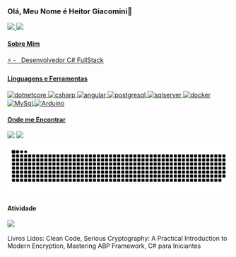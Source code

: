 
### Olá, Meu Nome é Heitor Giacomini👋 
<div>
 <a href="https://github.com/heitorgiacomini">
  <img height="180em" src="https://github-readme-stats.vercel.app/api?username=heitorgiacomini&layout=compact&show_icons=true&theme=merko&include_all_commits=true&count_private=true"/>
  <img height="180em" src="https://github-readme-stats.vercel.app/api/top-langs/?username=heitorgiacomini&layout=compact&langs_count=20&theme=merko"/>
</div>

#### Sobre Mim
⚡ - &nbsp; Desenvolvedor C# FullStack 
 
  
 #### Linguagens e Ferramentas
  
<div style="display: inline_block">
  <img align="center" alt="dotnetcore" height="30" width="40" src="https://cdn.jsdelivr.net/gh/devicons/devicon/icons/dotnetcore/dotnetcore-original.svg" />
  <img align="center" alt="csharp" height="30" width="40"  src="https://cdn.jsdelivr.net/gh/devicons/devicon/icons/csharp/csharp-original.svg" />
  <img align="center" alt="angular" height="30" width="40"  src="https://cdn.jsdelivr.net/gh/devicons/devicon/icons/angularjs/angularjs-original.svg" /> 
  <img align="center" alt="postgresql" height="30" width="40"  src="https://cdn.jsdelivr.net/gh/devicons/devicon/icons/postgresql/postgresql-original-wordmark.svg" /> 
  <img align="center" alt="sqlserver" height="30" width="40" src="https://cdn.jsdelivr.net/gh/devicons/devicon/icons/microsoftsqlserver/microsoftsqlserver-plain-wordmark.svg" />
  <img align="center" alt="docker" height="30" width="40" src="https://cdn.jsdelivr.net/gh/devicons/devicon/icons/docker/docker-original.svg">
  <img align="center" alt="MySql" height="50" width="60"  src="https://cdn.jsdelivr.net/gh/devicons/devicon/icons/mysql/mysql-original-wordmark.svg" />
  <img align="center" alt="Arduino" height="50" width="60" src="https://cdn.jsdelivr.net/gh/devicons/devicon/icons/arduino/arduino-original-wordmark.svg" />
</div>
 
 #### Onde me Encontrar
 
 <div><a href="https://www.linkedin.com/in/heitor-da-silva-giacomini-2b281ab4/" target="_blank"><img src="https://img.shields.io/badge/linkedin-%230077B5.svg?style=for-the-badge&logo=linkedin&logoColor=white" target="_blank"></a>
 <a href="https://www.youtube.com/user/Heithor1945/videos" target="_blank"><img src="https://img.shields.io/badge/YouTube-FF0000?style=for-the-badge&logo=youtube&logoColor=white" target="_blank"></a>
</div>
 
 
![Snake animation](https://github.com/heitorgiacominibrasil/heitorgiacominibrasil/blob/output/github-contribution-grid-snake.svg)

#### Atividade
![](https://komarev.com/ghpvc/?username=heitorgiacominibrasil)
 <br/>
 
 Livros Lidos:
 Clean Code, Serious Cryptography: A Practical Introduction to Modern Encryption, Mastering ABP Framework, C# para Iniciantes



